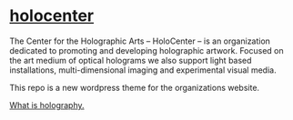 # [holocenter](http://holocenter.org/)

The Center for the Holographic Arts – HoloCenter –  is an organization dedicated to promoting and developing holographic artwork.  Focused on the art medium of optical holograms we also support light based installations, multi-dimensional imaging and experimental visual media.

This repo is a new wordpress theme for the organizations website. 

[What is holography.](http://holocenter.org/what-is-holography/)